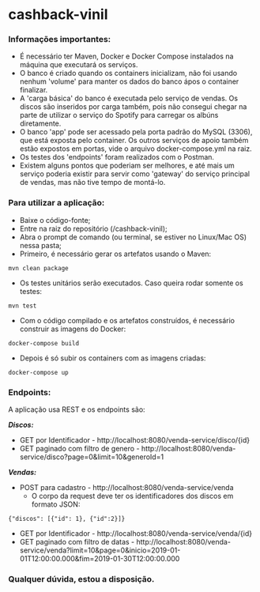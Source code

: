 # cashback-vinil

### Informações importantes:

- É necessário ter Maven, Docker e Docker Compose instalados na máquina que executará os serviços.
- O banco é criado quando os containers inicializam, não foi usando nenhum 'volume' para manter os dados do banco ápos o container finalizar.
- A 'carga básica' do banco é executada pelo serviço de vendas. Os discos são inseridos por carga também, pois não consegui chegar na parte de utilizar o serviço do Spotify para carregar os albúns diretamente.
- O banco 'app' pode ser acessado pela porta padrão do MySQL (3306), que está exposta pelo container. Os outros serviços de apoio também estão expostos em portas, vide o arquivo docker-compose.yml na raiz.
- Os testes dos 'endpoints' foram realizados com o Postman.
- Existem alguns pontos que poderiam ser melhores, e até mais um serviço poderia existir para servir como 'gateway' do serviço principal de vendas, mas não tive tempo de montá-lo.

### Para utilizar a aplicação:

- Baixe o código-fonte;
- Entre na raiz do repositório (/cashback-vinil);
- Abra o prompt de comando (ou terminal, se estiver no Linux/Mac OS) nessa pasta;
- Primeiro, é necessário gerar os artefatos usando o Maven: 
```
mvn clean package
```
- Os testes unitários serão executados. Caso queira rodar somente os testes:
```
mvn test
```
- Com o código compilado e os artefatos construídos, é necessário construir as imagens do Docker:
```
docker-compose build
```
- Depois é só subir os containers com as imagens criadas:
```
docker-compose up
```

### Endpoints:

A aplicação usa REST e os endpoints são:

***Discos:***
- GET por Identificador - http://localhost:8080/venda-service/disco/{id}
- GET paginado com filtro de genero - http://localhost:8080/venda-service/disco?page=0&limit=10&generoId=1

***Vendas:***
- POST para cadastro - http://localhost:8080/venda-service/venda
	- O corpo da request deve ter os identificadores dos discos em formato JSON:
```
{"discos": [{"id": 1}, {"id":2}]}
```
- GET por Identificador - http://localhost:8080/venda-service/venda/{id}
- GET paginado com filtro de datas - http://localhost:8080/venda-service/venda?limit=10&page=0&inicio=2019-01-01T12:00:00.000&fim=2019-01-30T12:00:00.000

### Qualquer dúvida, estou a disposição.